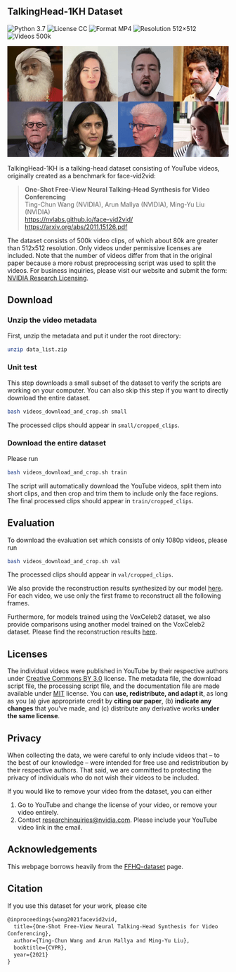 ## TalkingHead-1KH Dataset
![Python 3.7](https://img.shields.io/badge/python-3.7-green.svg?style=plastic)
![License CC](https://img.shields.io/badge/license-CC-green.svg?style=plastic)
![Format MP4](https://img.shields.io/badge/format-MP4-green.svg?style=plastic)
![Resolution 512&times;512](https://img.shields.io/badge/resolution-512&times;512-green.svg?style=plastic)
![Videos 500k](https://img.shields.io/badge/videos-500,000-green.svg?style=plastic)

<img src='teaser.gif' width='800'/>


TalkingHead-1KH is a talking-head dataset consisting of YouTube videos, originally created as a benchmark for face-vid2vid:

> **One-Shot Free-View Neural Talking-Head Synthesis for Video Conferencing**<br>
> Ting-Chun Wang (NVIDIA), Arun Mallya (NVIDIA), Ming-Yu Liu (NVIDIA)<br>
> https://nvlabs.github.io/face-vid2vid/<br>
> https://arxiv.org/abs/2011.15126.pdf

The dataset consists of 500k video clips, of which about 80k are greater than 512x512 resolution. Only videos under permissive licenses are included. Note that the number of videos differ from that in the original paper because a more robust preprocessing script was used to split the videos.
For business inquiries, please visit our website and submit the form: [NVIDIA Research Licensing](https://www.nvidia.com/en-us/research/inquiries/).


## Download
### Unzip the video metadata
First, unzip the metadata and put it under the root directory:
```bash
unzip data_list.zip
```

### Unit test
This step downloads a small subset of the dataset to verify the scripts are working on your computer. You can also skip this step if you want to directly download the entire dataset.
```bash
bash videos_download_and_crop.sh small
```
The processed clips should appear in `small/cropped_clips`.

### Download the entire dataset
Please run
```bash
bash videos_download_and_crop.sh train
```
The script will automatically download the YouTube videos, split them into short clips, and then crop and trim them to include only the face regions. The final processed clips should appear in `train/cropped_clips`.


## Evaluation
To download the evaluation set which consists of only 1080p videos, please run
```bash
bash videos_download_and_crop.sh val
```
The processed clips should appear in `val/cropped_clips`.

We also provide the reconstruction results synthesized by our model [here](https://drive.google.com/file/d/1BX9zaNL_zowTDruvRB3KvebaSUi3WHWc/view?usp=sharing).
For each video, we use only the first frame to reconstruct all the following frames.

Furthermore, for models trained using the VoxCeleb2 dataset, we also provide comparisons using another model trained on the VoxCeleb2 dataset.
Please find the reconstruction results [here](https://drive.google.com/file/d/1HVCFj7WOy9KHP1J76wn-ZExh-nQnff9g/view?usp=sharing).


## Licenses
The individual videos were published in YouTube by their respective authors under [Creative Commons BY 3.0](https://creativecommons.org/licenses/by/3.0/legalcode) license.
The metadata file, the download script file, the processing script file, and the documentation file are made available under [MIT](LICENSE.txt) license. You can **use, redistribute, and adapt it**, as long as you (a) give appropriate credit by **citing our paper**, (b) **indicate any changes** that you've made, and (c) distribute any derivative works **under the same license**.


## Privacy
When collecting the data, we were careful to only include videos that &ndash; to the best of our knowledge &ndash; were intended for free use and redistribution by their respective authors. That said, we are committed to protecting the privacy of individuals who do not wish their videos to be included.

If you would like to remove your video from the dataset, you can either

1. Go to YouTube and change the license of your video, or remove your video entirely.
2. Contact [researchinquiries@nvidia.com](mailto:researchinquiries@nvidia.com). Please include your YouTube video link in the email.


## Acknowledgements
This webpage borrows heavily from the [FFHQ-dataset](https://github.com/NVlabs/ffhq-dataset) page.

## Citation
If you use this dataset for your work, please cite
```
@inproceedings{wang2021facevid2vid,
  title={One-Shot Free-View Neural Talking-Head Synthesis for Video Conferencing},
  author={Ting-Chun Wang and Arun Mallya and Ming-Yu Liu},
  booktitle={CVPR},
  year={2021}
}
```
